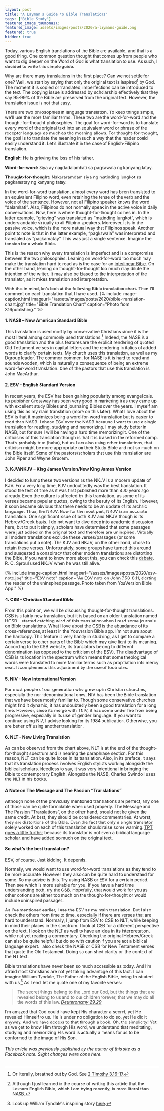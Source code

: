 ```yaml
---
layout: post
title: "A Layman's Guide to Bible Translations"
tags: ["Bible Study"]
featured_image_thumbnail:
featured_image: assets/images/posts/2020/a-laymans-guide.png
featured: true
hidden: true
---
```


Today, various English translations of the Bible are available, and that is a good thing. One common question thought that comes up from people who want to dig deeper on the Word of God is what translation to use. As such, I decided to write this simple guide.

Why are there many translations in the first place? Can we not settle for one? Well, we start by saying that only the original text is inspired[^1] by God. The moment it is copied or translated, imperfections can be introduced to the text. The copying issue is addressed by scholarship effectively that they say 95-99% of the Bible are preserved from the original text. However, the translation issue is not that easy.

There are two philosophies in language translation. To keep things simple, we’ll use the more familiar terms. These two are the word-for-word and the thought-for-thought philosophies. The goal for word-for-word is to translate every word of the original text into an equivalent word or phrase of the receptor language as much as the meaning allows. For thought-for-thought, the goal is to translate the meaning in such a way that the reader could easily understand it. Let’s illustrate it in the case of English-Filipino translation.

**English:** He is grieving the loss of his father.
 
**Word-for-word:** Siya ay nagdadalamhati sa pagkawala ng kanyang tatay.

**Thought-for-thought:** Nakararamdam siya ng matinding lungkot sa pagkamatay ng kanyang tatay.

In the word-for-word translation, almost every word has been translated to an equivalent Filipino word, even retaining the tense of the verb and the voice of the sentence. However, not all Filipino speaker knows the word “dalamhati”. Also, Filipinos do not normally speak in the active voice in daily conversations. Now, here is where thought-for-thought comes in. In the latter example, “grieving” was translated as “matinding lungkot”, which is understandable virtually to all Filipino speakers. Moreover, it is in the passive voice, which is the more natural way that Filipinos speak. Another point to note is that in the latter example, “pagkawala” was interpreted and translated as “pagkamatay”. This was just a single sentence. Imagine the tension for a whole Bible.

This is the reason why every translation is imperfect and is a compromise between the two philosophies. Leaning on word-for-word too much may make the translation hard to read as is the case for an [interlinear Bible](https://biblehub.com/interlinear/genesis/1.htm). On the other hand, leaning on thought-for-thought too much may dilute the intention of the writer. It may also be biased to the interpretation of the translator, as it mixes translation and interpretation.

With this in mind, let’s look at the following Bible translation chart. Then I’ll comment on each translation that I have used.
{% include image-caption.html imageurl="/assets/images/posts/2020/bible-translation-chart.jpg" title="Bible Translation Chart" caption="Photo from 316publishing." %}

#### 1. NASB – New American Standard Bible

This translation is used mostly by conservative Christians since it is the most literal among commonly used translations.[^2] Indeed, the NASB is a good translation and the plus features are the explicit rendering of quoted Old Testament verses in capital letters and the rendering in italics of added words to clarify certain texts. My church uses this translation, as well as my Dgroup leader. The common comment for NASB is it is hard to read and sounds wooden, which is naturally a consequence of being an extreme word-for-word translation. One of the pastors that use this translation is John MacArthur.

#### 2. ESV – English Standard Version

In recent years, the ESV has been gaining popularity among evangelicals. Its publisher Crossway has been very good in marketing it as they came up with excellent study Bibles and journaling Bibles over the years. I myself am using this as my main translation (more on this later). What I love about the ESV is that it maximizes being a word-for-word translation but is easier to read than NASB. I chose ESV over the NASB because I want to use a single translation for reading, studying and memorizing. I may study better in NASB, but for sure I will be having a hard time memorizing it. One of the criticisms of this translation though is that it is biased in the reformed camp. That’s probably true (haha), but as I am also using other translations, that criticism might be more appropriate on their Study Bible and not so much on the Bible itself. Some of the pastors/scholars that use this translation are John Piper and Wayne Grudem.

#### 3. KJV/NKJV – King James Version/New King James Version

I decided to lump these two versions as the NKJV is a modern update of KJV. For a very long time, KJV undoubtedly was the best translation. It stood the test of time as it was first published more than 400 years ago already. Even the culture is affected by this translation, as some of its verses became popular quotes, owing to the beauty of its English. However, it soon became obvious that there needs to be an update of its archaic language. Thus, the NKJV. Now for the most part, NKJV is an accurate translation. One significant issue of both KJV and NKJV though is its Hebrew/Greek basis. I do not want to dive deep into academic discussion here, but to put it simply, scholars have determined that some passages were just added on the original text and therefore are uninspired. Virtually all modern translations exclude these verses/passages (or some translations put a note). The KJV and NKJV, on the other hand, chose to retain these verses. Unfortunately, some groups have turned this around and suggested a conspiracy that other modern translations are distorting the Bible. If you want to know more about this, you can check this [debate](https://www.youtube.com/watch?v=PHR8wJAjNFo&feature=youtu.be). R. C. Sproul used NKJV when he was still alive.

{% include image-caption.html imageurl="/assets/images/posts/2020/esv-note.jpg" title="ESV note" caption="An ESV note on John 7.53-8.11, alerting the reader of the uninspired passage. Photo taken from YouVersion Bible App." %}

#### 4. CSB – Christian Standard Bible

From this point on, we will be discussing thought-for-thought translations. CSB is a fairly new translation, but it is based on an older translation named HCSB. I started catching wind of this translation when I read some journals on Bible translations. What I love about the CSB is the abundance of its cross-references, at least in the Youversion Bible app. I’m not sure about the hardcopy. This feature is very handy in studying, as I get to compare a certain verse to other parts of the Bible which may give light to its meaning. According to the CSB website, its translators belong to different denomination (as opposed to the criticism of the ESV). The disadvantage of CSB is its location in the spectrum which means that some theological words were translated to more familiar terms such as propitiation into mercy seat. It complements this adjustment by the use of footnotes.

#### 5. NIV – New International Version

For most people of our generation who grew up in Christian churches, especially the non-denominational ones, NIV has been the Bible translation that we have been mostly familiar to. Though some conservative churches might find it dynamic, it has undoubtedly been a good translation for a long time. However, since its merge with TNIV, it has come under fire from being progressive, especially in its use of gender language. If you want to continue using NIV, I advise looking for its 1984 publication. Otherwise, you are better off using another translation.

#### 6. NLT – New Living Translation

As can be observed from the chart above, NLT is at the end of the thought-for-thought spectrum and is nearing the paraphrase section. For this reason, NLT can be quite loose in its translation. Also, in its preface, it says that its translation process involves English stylists working alongside the biblical scholars. Needless to say, it was very intentional in bringing the Bible to contemporary English. Alongside the NASB, Charles Swindoll uses the NLT in his books.



#### A Note on The Message and The Passion “Translations”

Although none of the previously mentioned translations are perfect, any one of those can be quite formidable when used properly. The Message and The Passion “Translations”, on the other hand, should not be given the same credit. At best, they should be considered commentaries. At worst, they are distortions of the Bible. Even the fact that only a single translator solely worked on each of this translation should raise some warning. [TPT goes a little further](https://www.alisachilders.com/blog/heres-why-christians-should-be-concerned-about-the-passion-translation-of-the-bible) because its translator is not even a biblical language scholar, and have added so much on the original text.



#### So what’s the best translation?

ESV, of course. Just kidding. It depends. 

Normally, we would want to use word-for-word translations as they tend to be more accurate. However, they also can be quite hard to understand for some. So my advice is this. Try using NASB or ESV for a certain period. Then see which is more suitable for you. If you have a hard time understanding both, try the CSB. Hopefully, that would work for you as other options are either too much on the thought-for-thought or would include uninspired passages.

As I’ve mentioned earlier, I use the ESV as my main translation. But I also check the others from time to time, especially if there are verses that are hard to understand. Normally, I jump from ESV to CSB to NLT, while keeping in mind their places in the spectrum. I look at CSB for a different perspective on the text. I look on the NLT as well to have an idea in its interpretation, while not yet reading a commentary. Checking the original Hebrew/Greek can also be quite helpful but do so with caution if you are not a biblical language expert. I also check the NASB or CSB for New Testament verses that quote the Old Testament. Doing so can shed clarity on the context of the NT text.

Bible translations have never been so much accessible as today. And I’m afraid most Christians are not yet taking advantage of this fact. I can imagine William Tyndale, The Father of the English Bible, being frustrated with us.[^3] As I end, let me quote one of my favorite verses:

> The secret things belong to the Lord our God, but the things that are revealed belong to us and to our children forever, that we may do all the words of this law. <cite>[Deuteronomy 29.29][deut]</cite>

I’m amazed that God could have kept His character a secret, yet He revealed Himself to us. He is under no obligation to do so, yet He did it anyway. And we have access to that through a book. Oh, the simplicity! Yet as we get to know Him through His word, we understand that meditating, studying and memorizing His word is actually a means for us to be conformed to the image of His Son.

[^1]: Or literally, breathed out by God. See [2 Timothy 3.16-17][2-tim].

[^2]: Although I just learned in the course of writing this article that the Lexham English Bible, which I am trying recently, is more literal than NASB.

[2-tim]: https://biblia.com/bible/esv/2-timothy/3/16-17
[deut]: https://biblia.com/bible/esv/deuteronomy/29/29

[^3]: Look up William Tyndale's inspiring story [here](https://www.desiringgod.org/messages/always-singing-one-note-a-vernacular-bible).

###### This article was previously published by the author of this site as a Facebook note. Slight changes were done here.
